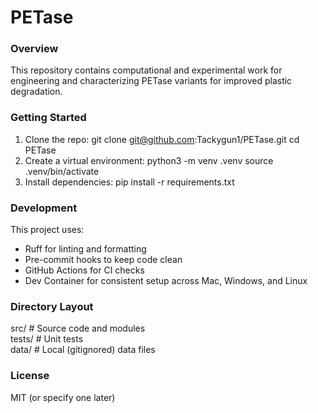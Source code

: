 # PETase

### Overview
This repository contains computational and experimental work for engineering and characterizing PETase variants for improved plastic degradation.

### Getting Started
1. Clone the repo:
   git clone git@github.com:Tackygun1/PETase.git
   cd PETase
2. Create a virtual environment:
   python3 -m venv .venv
   source .venv/bin/activate
3. Install dependencies:
   pip install -r requirements.txt

### Development
This project uses:
- Ruff for linting and formatting
- Pre-commit hooks to keep code clean
- GitHub Actions for CI checks
- Dev Container for consistent setup across Mac, Windows, and Linux

### Directory Layout
src/         # Source code and modules  
tests/       # Unit tests  
data/        # Local (gitignored) data files  

### License
MIT (or specify one later)
